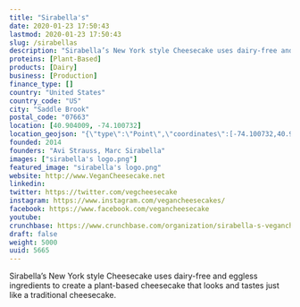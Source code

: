 ```yaml
---
title: "Sirabella's"
date: 2020-01-23 17:50:43
lastmod: 2020-01-23 17:50:43
slug: /sirabellas
description: "Sirabella’s New York style Cheesecake uses dairy-free and eggless ingredients to create a plant-based cheesecake that looks and tastes just like a traditional cheesecake."
proteins: [Plant-Based]
products: [Dairy]
business: [Production]
finance_type: []
country: "United States"
country_code: "US"
city: "Saddle Brook"
postal_code: "07663"
location: [40.904009, -74.100732]
location_geojson: "{\"type\":\"Point\",\"coordinates\":[-74.100732,40.904009]}"
founded: 2014
founders: "Avi Strauss, Marc Sirabella"
images: ["sirabella's logo.png"]
featured_image: "sirabella's logo.png"
website: http://www.VeganCheesecake.net
linkedin: 
twitter: https://twitter.com/vegcheesecake
instagram: https://www.instagram.com/vegancheesecakes/
facebook: https://www.facebook.com/vegancheesecake
youtube: 
crunchbase: https://www.crunchbase.com/organization/sirabella-s-vegancheesecake
draft: false
weight: 5000
uuid: 5665
---
```

Sirabella’s New York style Cheesecake uses dairy-free and eggless ingredients to create a plant-based cheesecake that looks and tastes just like a traditional cheesecake.
